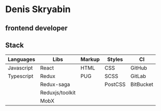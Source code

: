 # Denis Skryabin

## frontend developer


## Stack

| Languages  | Libs            | Markup | Styles  | CI        |
|------------|-----------------|--------|---------|-----------|
| Javascript | React           | HTML   | CSS     | GitHub    |
| Typescript | Redux           | PUG    | SCSS    | GitLab    |
|            | Redux-saga      |        | PostCSS | BitBucket |
|            | Reduxjs/toolkit |        |         |           |
|            | MobX            |        |         |           |
